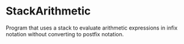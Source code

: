 # StackArithmetic
Program that uses a stack to evaluate arithmetic expressions in infix notation without converting to postfix notation.  
